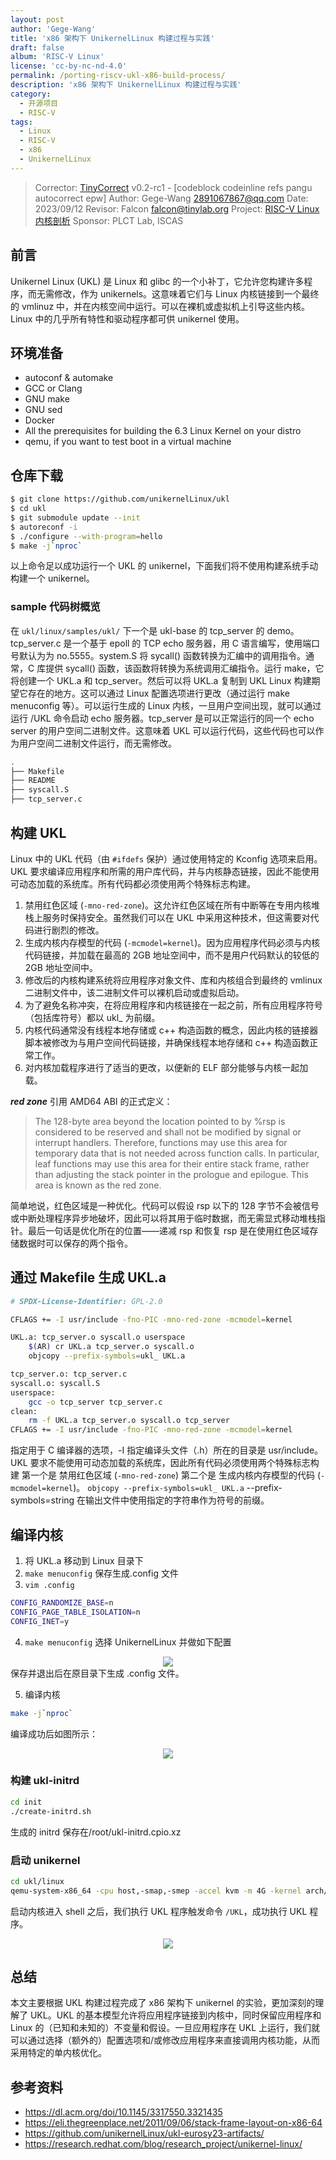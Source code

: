 ```yaml
---
layout: post
author: 'Gege-Wang'
title: 'x86 架构下 UnikernelLinux 构建过程与实践'
draft: false
album: 'RISC-V Linux'
license: 'cc-by-nc-nd-4.0'
permalink: /porting-riscv-ukl-x86-build-process/
description: 'x86 架构下 UnikernelLinux 构建过程与实践'
category:
  - 开源项目
  - RISC-V
tags:
  - Linux
  - RISC-V
  - x86
  - UnikernelLinux
---
```


> Corrector: [TinyCorrect](https://gitee.com/tinylab/tinycorrect) v0.2-rc1 - [codeblock codeinline refs pangu autocorrect epw]
> Author:    Gege-Wang <2891067867@qq.com>
> Date:      2023/09/12
> Revisor:   Falcon <falcon@tinylab.org>
> Project:   [RISC-V Linux 内核剖析](https://gitee.com/tinylab/riscv-linux)
> Sponsor:   PLCT Lab, ISCAS


## 前言

Unikernel Linux (UKL) 是 Linux 和 glibc 的一个小补丁，它允许您构建许多程序，而无需修改，作为 unikernels。这意味着它们与 Linux 内核链接到一个最终的 vmlinuz 中，并在内核空间中运行。可以在裸机或虚拟机上引导这些内核。Linux 中的几乎所有特性和驱动程序都可供 unikernel 使用。

## 环境准备

- autoconf & automake
- GCC or Clang
- GNU make
- GNU sed
- Docker
- All the prerequisites for building the 6.3 Linux Kernel on your distro
- qemu, if you want to test boot in a virtual machine

## 仓库下载

```bash
$ git clone https://github.com/unikernelLinux/ukl
$ cd ukl
$ git submodule update --init
$ autoreconf -i
$ ./configure --with-program=hello
$ make -j`nproc`
```

以上命令足以成功运行一个 UKL 的 unikernel，下面我们将不使用构建系统手动构建一个 unikernel。

### sample 代码树概览

在 `ukl/linux/samples/ukl/` 下一个是 ukl-base 的 tcp_server 的 demo。
tcp_server.c 是一个基于 epoll 的 TCP echo 服务器，用 C 语言编写，使用端口号默认为为 no.5555。system.S 将 sycall() 函数转换为汇编中的调用指令。通常，C 库提供 sycall() 函数，该函数将转换为系统调用汇编指令。运行 make，它将创建一个 UKL.a 和 tcp_server。然后可以将 UKL.a 复制到 UKL Linux 构建期望它存在的地方。这可以通过 Linux 配置选项进行更改（通过运行 make menuconfig 等）。可以运行生成的 Linux 内核，一旦用户空间出现，就可以通过运行 /UKL 命令启动 echo 服务器。tcp_server 是可以正常运行的同一个 echo server 的用户空间二进制文件。这意味着 UKL 可以运行代码，这些代码也可以作为用户空间二进制文件运行，而无需修改。

```bash
.
├── Makefile
├── README
├── syscall.S
├── tcp_server.c
```

## 构建 UKL

Linux 中的 UKL 代码（由 `#ifdefs` 保护）通过使用特定的 Kconfig 选项来启用。
UKL 要求编译应用程序和所需的用户库代码，并与内核静态链接，因此不能使用可动态加载的系统库。所有代码都必须使用两个特殊标志构建。
1. 禁用红色区域 (`-mno-red-zone`)。这允许红色区域在所有中断等在专用内核堆栈上服务时保持安全。虽然我们可以在 UKL 中采用这种技术，但这需要对代码进行剧烈的修改。
2. 生成内核内存模型的代码 (`-mcmodel=kernel`)。因为应用程序代码必须与内核代码链接，并加载在最高的 2GB 地址空间中，而不是用户代码默认的较低的 2GB 地址空间中。
3. 修改后的内核构建系统将应用程序对象文件、库和内核组合到最终的 vmlinux 二进制文件中，该二进制文件可以裸机启动或虚拟启动。
4. 为了避免名称冲突，在将应用程序和内核链接在一起之前，所有应用程序符号（包括库符号）都以 ukl_ 为前缀。
5. 内核代码通常没有线程本地存储或 c++ 构造函数的概念，因此内核的链接器脚本被修改为与用户空间代码链接，并确保线程本地存储和 c++ 构造函数正常工作。
6. 对内核加载程序进行了适当的更改，以便新的 ELF 部分能够与内核一起加载。

***red zone***
引用 AMD64 ABI 的正式定义：
> The 128-byte area beyond the location pointed to by %rsp is considered to be reserved and shall not be modified by signal or interrupt handlers. Therefore, functions may use this area for temporary data that is not needed across function calls. In particular, leaf functions may use this area for their entire stack frame, rather than adjusting the stack pointer in the prologue and epilogue. This area is known as the red zone.

简单地说，红色区域是一种优化。代码可以假设 rsp 以下的 128 字节不会被信号或中断处理程序异步地破坏，因此可以将其用于临时数据，而无需显式移动堆栈指针。最后一句话是优化所在的位置——递减 rsp 和恢复 rsp 是在使用红色区域存储数据时可以保存的两个指令。

## 通过 Makefile 生成 UKL.a

```bash
# SPDX-License-Identifier: GPL-2.0

CFLAGS += -I usr/include -fno-PIC -mno-red-zone -mcmodel=kernel

UKL.a: tcp_server.o syscall.o userspace
    $(AR) cr UKL.a tcp_server.o syscall.o
    objcopy --prefix-symbols=ukl_ UKL.a

tcp_server.o: tcp_server.c
syscall.o: syscall.S
userspace:
    gcc -o tcp_server tcp_server.c
clean:
    rm -f UKL.a tcp_server.o syscall.o tcp_server
CFLAGS += -I usr/include -fno-PIC -mno-red-zone -mcmodel=kernel
```

指定用于 C 编译器的选项，-I 指定编译头文件（.h）所在的目录是 usr/include。UKL 要求不能使用可动态加载的系统库，因此所有代码必须使用两个特殊标志构建
第一个是 禁用红色区域 (`-mno-red-zone`)
第二个是 生成内核内存模型的代码 (`-mcmodel=kernel`)。
`objcopy --prefix-symbols=ukl_ UKL.a`
--prefix-symbols=string 在输出文件中使用指定的字符串作为符号的前缀。

## 编译内核

1. 将 UKL.a 移动到 Linux 目录下
2. `make menuconfig` 保存生成.config 文件
3. `vim .config`

```bash
CONFIG_RANDOMIZE_BASE=n
CONFIG_PAGE_TABLE_ISOLATION=n
CONFIG_INET=y
```

4. `make menuconfig` 选择 UnikernelLinux 并做如下配置
<div align=center><img src="images/porting-riscv-ukl-2/figure-1.PNG"></div>
保存并退出后在原目录下生成 .config 文件。

5. 编译内核

```bash
make -j`nproc`
```

编译成功后如图所示：
<div align=center><img src="images/porting-riscv-ukl-2/figure-2.PNG"></div>

### 构建 ukl-initrd

```bash
cd init
./create-initrd.sh
```

生成的 initrd 保存在/root/ukl-initrd.cpio.xz

### 启动 unikernel

```bash
cd ukl/linux
qemu-system-x86_64 -cpu host,-smap,-smep -accel kvm -m 4G -kernel arch/x86/boot/bzImage -initrd /path/to/ukl-initrd.cpio.xz -nodefaults -nographic -serial stdio -append " console=ttyS0 net.ifnames=0 biosdevname=0 nowatchdog clearcpuid=smap,smep mitigations=off mds=off ip=192.168.122.128:::255.255.255.0::eth0:none"  -net user
```

启动内核进入 shell 之后，我们执行 UKL 程序触发命令 `/UKL`，成功执行 UKL 程序。
<div align=center><img src="images/porting-riscv-ukl-2/figure-3.PNG"></div>

## 总结

本文主要根据 UKL 构建过程完成了 x86 架构下 unikernel 的实验，更加深刻的理解了 UKL。UKL 的基本模型允许将应用程序链接到内核中，同时保留应用程序和 Linux 的（已知和未知的）不变量和假设。一旦应用程序在 UKL 上运行，我们就可以通过选择（额外的）配置选项和/或修改应用程序来直接调用内核功能，从而采用特定的单内核优化。

## 参考资料
- https://dl.acm.org/doi/10.1145/3317550.3321435
- https://eli.thegreenplace.net/2011/09/06/stack-frame-layout-on-x86-64
- https://github.com/unikernelLinux/ukl-eurosy23-artifacts/
- https://research.redhat.com/blog/research_project/unikernel-linux/

